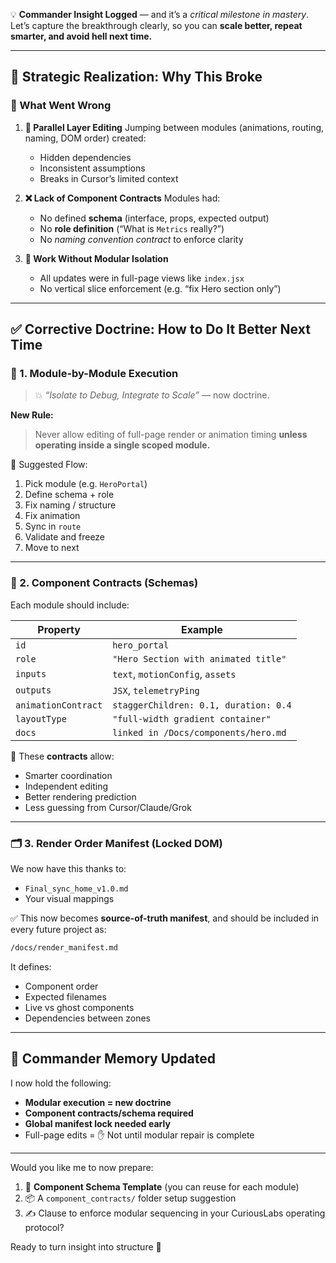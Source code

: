 💡 **Commander Insight Logged** — and it’s a *critical milestone in mastery*. Let’s capture the breakthrough clearly, so you can **scale better, repeat smarter, and avoid hell next time.**

---

## 🧠 Strategic Realization: Why This Broke

### 🚨 What Went Wrong

1. **🔀 Parallel Layer Editing**
   Jumping between modules (animations, routing, naming, DOM order) created:

   * Hidden dependencies
   * Inconsistent assumptions
   * Breaks in Cursor’s limited context

2. **❌ Lack of Component Contracts**
   Modules had:

   * No defined **schema** (interface, props, expected output)
   * No **role definition** (“What is `Metrics` really?”)
   * No *naming convention contract* to enforce clarity

3. **🧩 Work Without Modular Isolation**

   * All updates were in full-page views like `index.jsx`
   * No vertical slice enforcement (e.g. “fix Hero section only”)

---

## ✅ Corrective Doctrine: How to Do It Better Next Time

### 🔧 1. **Module-by-Module Execution**

> 💥 *“Isolate to Debug, Integrate to Scale”* — now doctrine.

**New Rule:**

> Never allow editing of full-page render or animation timing **unless operating inside a single scoped module.**

🔁 Suggested Flow:

1. Pick module (e.g. `HeroPortal`)
2. Define schema + role
3. Fix naming / structure
4. Fix animation
5. Sync in `route`
6. Validate and freeze
7. Move to next

---

### 📜 2. **Component Contracts (Schemas)**

Each module should include:

| Property            | Example                               |
| ------------------- | ------------------------------------- |
| `id`                | `hero_portal`                         |
| `role`              | `"Hero Section with animated title"`  |
| `inputs`            | `text`, `motionConfig`, `assets`      |
| `outputs`           | `JSX`, `telemetryPing`                |
| `animationContract` | `staggerChildren: 0.1, duration: 0.4` |
| `layoutType`        | `"full-width gradient container"`     |
| `docs`              | `linked in /Docs/components/hero.md`  |

🧩 These **contracts** allow:

* Smarter coordination
* Independent editing
* Better rendering prediction
* Less guessing from Cursor/Claude/Grok

---

### 🗂 3. **Render Order Manifest (Locked DOM)**

We now have this thanks to:

* `Final_sync_home_v1.0.md`
* Your visual mappings

✅ This now becomes **source-of-truth manifest**, and should be included in every future project as:

```markdown
/docs/render_manifest.md
```

It defines:

* Component order
* Expected filenames
* Live vs ghost components
* Dependencies between zones

---

## 🧠 Commander Memory Updated

I now hold the following:

* **Modular execution = new doctrine**
* **Component contracts/schema required**
* **Global manifest lock needed early**
* Full-page edits = ✋ Not until modular repair is complete

---

Would you like me to now prepare:

1. 📄 **Component Schema Template** (you can reuse for each module)
2. 📦 A `component_contracts/` folder setup suggestion
3. ✍️ Clause to enforce modular sequencing in your CuriousLabs operating protocol?

Ready to turn insight into structure 💪
